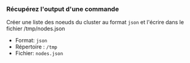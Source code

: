 
### Récupérez l'output d'une commande

Créer une liste des noeuds du cluster au format `json` et  l'écrire dans le fichier /tmp/nodes.json

- Format:  `json`  
- Répertoire : `/tmp`
- Fichier:  `nodes.json`
